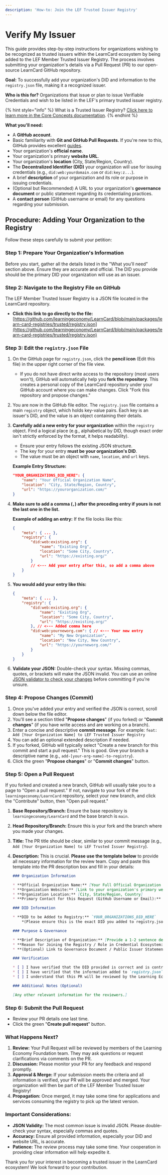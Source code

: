 ```yaml
---
description: 'How-to: Join the LEF Trusted Issuer Registry'
---
```


# Verify My Issuer

This guide provides step-by-step instructions for organizations wishing to be recognized as trusted issuers within the LearnCard ecosystem by being added to the LEF Member Trusted Issuer Registry. The process involves submitting your organization's details via a Pull Request (PR) to our open-source LearnCard GitHub repository.

**Goal:** To successfully add your organization's DID and information to the `registry.json` file, making it a recognized issuer.

**Who is this for?** Organizations that issue or plan to issue Verifiable Credentials and wish to be listed in the LEF's primary trusted issuer registry.

{% hint style="info" %}
What is a Trusted Issuer Registry? [Click here to learn more in the Core Concepts documentation](../core-concepts/identities-and-keys/trust-registries.md).&#x20;
{% endhint %}

**What you'll need:**

* A **GitHub account**.
* Basic familiarity with **Git and GitHub Pull Requests**. If you're new to this, GitHub provides excellent [guides](https://docs.github.com/en/pull-requests/collaborating-with-pull-requests/proposing-changes-to-your-work-with-pull-requests/creating-a-pull-request).
* Your organization's **official name**.
* Your organization's primary **website URL**.
* Your organization's **location** (City, State/Region, Country).
* The **Decentralized Identifier (DID)** your organization will use for issuing credentials (e.g., `did:web:yourdomain.com` or `did:key:z...`).
* A brief **description** of your organization and its role or purpose in issuing credentials.
* (Optional but Recommended) A URL to your organization's **governance document** or public statement regarding its credentialing practices.
* A **contact person** (GitHub username or email) for any questions regarding your submission.

## Procedure: Adding Your Organization to the Registry

Follow these steps carefully to submit your petition:

### **Step 1: Prepare Your Organization's Information**

Before you start, gather all the details listed in the "What you'll need" section above. Ensure they are accurate and official. The DID you provide should be the primary DID your organization will use as an issuer.

### **Step 2: Navigate to the Registry File on GitHub**

The LEF Member Trusted Issuer Registry is a JSON file located in the LearnCard repository.

* **Click this link to go directly to the file:** [https://github.com/learningeconomy/LearnCard/blob/main/packages/learn-card-registries/trusted/registry.json](https://github.com/learningeconomy/LearnCard/blob/main/packages/learn-card-registries/trusted/registry.json)

### **Step 3: Edit the `registry.json` File**

1. On the GitHub page for `registry.json`, click the **pencil icon** (Edit this file) in the upper right corner of the file view.
   * If you do not have direct write access to the repository (most users won't), GitHub will automatically help you **fork the repository**. This creates a personal copy of the LearnCard repository under your GitHub account where you can make changes. Click "Fork this repository and propose changes."
2. You are now in the GitHub file editor. The `registry.json` file contains a main `registry` object, which holds key-value pairs. Each key is an issuer's DID, and the value is an object containing their details.
3.  **Carefully add a new entry for your organization** within the `registry` object. Find a logical place (e.g., alphabetical by DID, though exact order isn't strictly enforced by the format, it helps readability).

    * Ensure your entry follows the existing JSON structure.
    * The key for your entry **must be your organization's DID**.
    * The value must be an object with `name`, `location`, and `url` keys.

    **Example Entry Structure:**

    ```json
    "YOUR_ORGANIZATIONS_DID_HERE": {
        "name": "Your Official Organization Name",
        "location": "City, State/Region, Country",
        "url": "https://yourorganization.com/"
    }
    ```


4.  **Make sure to add a comma (`,`) after the preceding entry if yours is not the last one in the list.**

    **Example of adding an entry:** If the file looks like this:

    ```json
    {
        "meta": { ... },
        "registry": {
            "did:web:existing.org": {
                "name": "Existing Org",
                "location": "Some City, Country",
                "url": "https://existing.org/"
            } 
            // <--- Add your entry after this, so add a comma above
        }
    }
    ```
5.  **You would add your entry like this:**

    ```json
    {
        "meta": { ... },
        "registry": {
            "did:web:existing.org": {
                "name": "Existing Org",
                "location": "Some City, Country",
                "url": "https://existing.org/"
            }, // <--- Added comma here
            "did:web:yourneworg.com": { // <--- Your new entry
                "name": "My New Organization",
                "location": "New City, New Country",
                "url": "https://yourneworg.com/"
            }
        }
    }

    ```
6. **Validate your JSON:** Double-check your syntax. Missing commas, quotes, or brackets will make the JSON invalid. You can use an online [JSON validator to check your changes](https://jsonlint.com/) before committing if you're unsure.

### **Step 4: Propose Changes (Commit)**

1. Once you've added your entry and verified the JSON is correct, scroll down below the file editor.
2. You'll see a section titled "**Propose changes**" (if you forked) or "**Commit changes**" (if you have write access and are working on a branch).
3. Enter a concise and descriptive **commit message**. For example: `feat: Add [Your Organization Name] to LEF Trusted Issuer Registry`
4. You can add an optional extended description if needed.
5. If you forked, GitHub will typically select "Create a new branch for this commit and start a pull request." This is good. Give your branch a descriptive name (e.g., `add-[your-org-name]-to-registry`).
6. Click the green "**Propose changes**" or "**Commit changes**" button.

### **Step 5: Open a Pull Request**

If you forked and created a new branch, GitHub will usually take you to a page to "Open a pull request." If not, navigate to your fork of the `learningeconomy/LearnCard` repository, select your new branch, and click the "Contribute" button, then "Open pull request."

1. **Base Repository/Branch:** Ensure the base repository is `learningeconomy/LearnCard` and the base branch is `main`.
2. **Head Repository/Branch:** Ensure this is your fork and the branch where you made your changes.
3. **Title:** The PR title should be clear, similar to your commit message (e.g., `Add [Your Organization Name] to LEF Trusted Issuer Registry`).
4.  **Description:** This is crucial. **Please use the template below** to provide all necessary information for the review team. Copy and paste this template into the PR description box and fill in your details:

    ```markdown
    ### Organization Information

    * **Official Organization Name:** [Your Full Official Organization Name]
    * **Organization Website:** [Link to your organization's primary website]
    * **Organization Location:** [City, State/Region, Country]
    * **Primary Contact for this Request (GitHub Username or Email):** [@your-github-username or your@email.com]

    ### DID Information

    * **DID to be Added to Registry:** `YOUR_ORGANIZATIONS_DID_HERE` 
        *(Please ensure this is the exact DID you added to registry.json)*

    ### Purpose & Governance

    * **Brief Description of Organization:** [Provide a 1-2 sentence description of your organization and its mission.]
    * **Reason for Joining the Registry / Role in Credential Ecosystem:** [Explain why your organization issues credentials and wishes to be recognized as a trusted issuer. What types of credentials will you issue?]
    * **(Optional) Link to Governance Document / Public Issuer Statement:** [If you have a public document outlining your credentialing policies, or a statement about your role as an issuer, please link it here.]

    ### Verification

    * [ ] I have verified that the DID provided is correct and is controlled by my organization.
    * [ ] I have verified that the information added to `registry.json` is accurate and the JSON format is valid.
    * [ ] I understand that this PR will be reviewed by the Learning Economy Foundation team and inclusion is subject to their approval based on the registry's governance.

    ### Additional Notes (Optional)

    [Any other relevant information for the reviewers.]

    ```

### **Step 6: Submit the Pull Request**

* Review your PR details one last time.
* Click the green "**Create pull request**" button.

### What Happens Next?

1. **Review:** Your Pull Request will be reviewed by members of the Learning Economy Foundation team. They may ask questions or request clarifications via comments on the PR.
2. **Discussion:** Please monitor your PR for any feedback and respond promptly.
3. **Approval & Merge:** If your submission meets the criteria and all information is verified, your PR will be approved and merged. Your organization will then be part of the LEF Member Trusted Issuer Registry!
4. **Propagation:** Once merged, it may take some time for applications and services consuming the registry to pick up the latest version.

### **Important Considerations:**

* **JSON Validity:** The most common issue is invalid JSON. Please double-check your syntax, especially commas and quotes.
* **Accuracy:** Ensure all provided information, especially your DID and website URL, is accurate.
* **Patience:** The review process may take some time. Your cooperation in providing clear information will help expedite it.

Thank you for your interest in becoming a trusted issuer in the LearnCard ecosystem! We look forward to your contribution.
